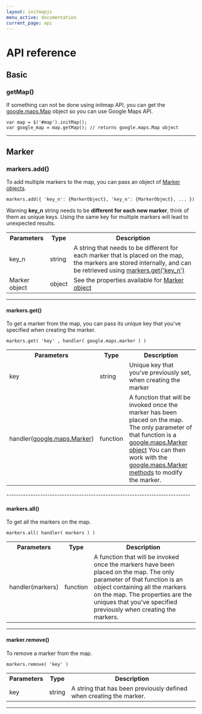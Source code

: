 ```yaml
---
layout: initmapjs
menu_active: documentation
current_page: api 
---
```


# API reference
## Basic
### getMap()
If something can not be done using initmap API, you can get the 
<a href="https://developers.google.com/maps/documentation/javascript/reference#Map">google.maps.Map</a> object so you can use Google Maps API.

	var map = $('#map').initMap();
	var google_map = map.getMap(); // returns google.maps.Map object

--------------------------------------------------

## Marker
### markers.add()
To add multiple markers to the map, you can pass an object of <a href="./documentation.html#marker_options">Marker objects</a>. <br>

	markers.add({ 'key_n': {MarkerObject}, 'key_n': {MarkerObject}, ... })

<span class="label label-warning"> Warning </span> 
 __key_n__ string needs to be __different for each new marker__, think of them as unique keys. Using the same key for multiple markers will lead to unexpected results.


<table class="table table-bordered">
	<tr>
		<th>Parameters</th>
		<th>Type</th>
		<th>Description</th>
	</tr>
	<tr>
		<td>key_n</td>
		<td>string</td>
		<td>A string that needs to be different for each marker that is placed on the map, the markers are stored internally, and can be retrieved using <a href="./api.html#get_markers">markers.get('key_n')</a></td>
	</tr>
	<tr>
		<td>Marker object</td>
		<td>object</td>
		<td>
			See the properties available for <a href="./documentation.html#marker_options">Marker object</a>
		</td>
	</tr>
</table>

-----------------------------------------------------------------

#### markers.get()

To get a marker from the map, you can pass its unique key that you've specified when creating the marker.

	markers.get( 'key' , handler( google.maps.marker ) )

<table class="table table-bordered">
	<tr>
		<th>Parameters</th>
		<th>Type</th>
		<th>Description</th>
	</tr>
	<tr>
		<td>key</td>
		<td>string</td>
		<td>Unique key that you've previously set, when creating the marker</td>
	</tr>
	<tr>
		<td>handler(<a href="https://developers.google.com/maps/documentation/javascript/reference#Marker">google.maps.Marker</a>)</td>
		<td>function</td>
		<td>
			A function that will be invoked once the marker has been placed on the map. The only parameter of that function is a 
			<a href="https://developers.google.com/maps/documentation/javascript/reference#Marker">google.maps.Marker object</a> You can then work with the <a href="https://developers.google.com/maps/documentation/javascript/reference#Marker">google.maps.Marker methods</a> to modify the marker.
		</td>
	</tr>
</table>
----------------------------------------------------------------------------

#### markers.all()

To get all the markers on the map.

	markers.all( handler( markers ) )

<table class="table table-bordered">
	<tr>
		<th>Parameters</th>
		<th>Type</th>
		<th>Description</th>
	</tr>
	<tr>
		<td>handler(markers)</td>
		<td>function</td>
		<td>
			A function that will be invoked once the markers have been placed on the map. The only parameter of that function is an object containing all the markers on the map. The properties are the uniques that you've specified previously when creating the markers.
		</td>
	</tr>
</table>

--------------------------------------------------------------------

#### marker.remove()

To remove a marker from the map.

	markers.remove( 'key' )

<table class="table table-bordered">
	<tr>
		<th>Parameters</th>
		<th>Type</th>
		<th>Description</th>
	</tr>
	<tr>
		<td>key</td>
		<td>string</td>
		<td>
			A string that has been previously defined when creating the marker.
		</td>
	</tr>
</table>

--------------------------------------------------------------------